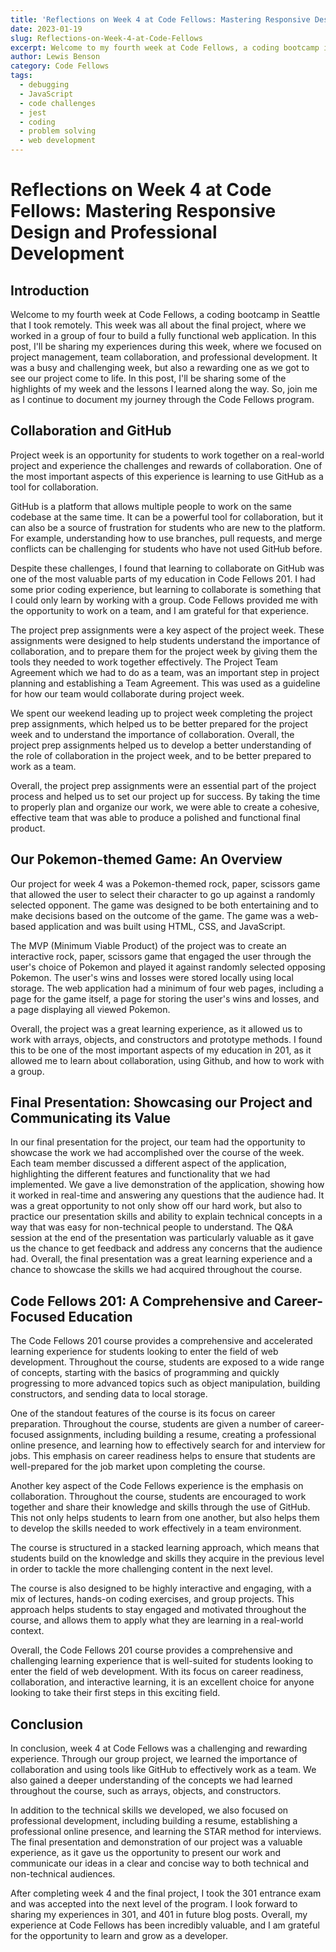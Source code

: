 ```yaml
---
title: 'Reflections on Week 4 at Code Fellows: Mastering Responsive Design and Professional Development'
date: 2023-01-19
slug: Reflections-on-Week-4-at-Code-Fellows
excerpt: Welcome to my fourth week at Code Fellows, a coding bootcamp in Seattle that I took remotely.
author: Lewis Benson
category: Code Fellows
tags:
  - debugging
  - JavaScript
  - code challenges
  - jest
  - coding
  - problem solving
  - web development
---
```


<!-- @format -->

# Reflections on Week 4 at Code Fellows: Mastering Responsive Design and Professional Development

## Introduction

Welcome to my fourth week at Code Fellows, a coding bootcamp in Seattle that I took remotely. This week was all about the final project, where we worked in a group of four to build a fully functional web application. In this post, I'll be sharing my experiences during this week, where we focused on project management, team collaboration, and professional development. It was a busy and challenging week, but also a rewarding one as we got to see our project come to life. In this post, I'll be sharing some of the highlights of my week and the lessons I learned along the way. So, join me as I continue to document my journey through the Code Fellows program.

## Collaboration and GitHub

Project week is an opportunity for students to work together on a real-world project and experience the challenges and rewards of collaboration. One of the most important aspects of this experience is learning to use GitHub as a tool for collaboration.

GitHub is a platform that allows multiple people to work on the same codebase at the same time. It can be a powerful tool for collaboration, but it can also be a source of frustration for students who are new to the platform. For example, understanding how to use branches, pull requests, and merge conflicts can be challenging for students who have not used GitHub before.

Despite these challenges, I found that learning to collaborate on GitHub was one of the most valuable parts of my education in Code Fellows 201. I had some prior coding experience, but learning to collaborate is something that I could only learn by working with a group. Code Fellows provided me with the opportunity to work on a team, and I am grateful for that experience.

The project prep assignments were a key aspect of the project week. These assignments were designed to help students understand the importance of collaboration, and to prepare them for the project week by giving them the tools they needed to work together effectively. The Project Team Agreement which we had to do as a team, was an important step in project planning and establishing a Team Agreement. This was used as a guideline for how our team would collaborate during project week.

We spent our weekend leading up to project week completing the project prep assignments, which helped us to be better prepared for the project week and to understand the importance of collaboration. Overall, the project prep assignments helped us to develop a better understanding of the role of collaboration in the project week, and to be better prepared to work as a team.

Overall, the project prep assignments were an essential part of the project process and helped us to set our project up for success. By taking the time to properly plan and organize our work, we were able to create a cohesive, effective team that was able to produce a polished and functional final product.

## Our Pokemon-themed Game: An Overview

Our project for week 4 was a Pokemon-themed rock, paper, scissors game that allowed the user to select their character to go up against a randomly selected opponent. The game was designed to be both entertaining and to make decisions based on the outcome of the game. The game was a web-based application and was built using HTML, CSS, and JavaScript.

The MVP (Minimum Viable Product) of the project was to create an interactive rock, paper, scissors game that engaged the user through the user's choice of Pokemon and played it against randomly selected opposing Pokemon. The user's wins and losses were stored locally using local storage. The web application had a minimum of four web pages, including a page for the game itself, a page for storing the user's wins and losses, and a page displaying all viewed Pokemon.

Overall, the project was a great learning experience, as it allowed us to work with arrays, objects, and constructors and prototype methods. I found this to be one of the most important aspects of my education in 201, as it allowed me to learn about collaboration, using Github, and how to work with a group.

## Final Presentation: Showcasing our Project and Communicating its Value

In our final presentation for the project, our team had the opportunity to showcase the work we had accomplished over the course of the week. Each team member discussed a different aspect of the application, highlighting the different features and functionality that we had implemented. We gave a live demonstration of the application, showing how it worked in real-time and answering any questions that the audience had. It was a great opportunity to not only show off our hard work, but also to practice our presentation skills and ability to explain technical concepts in a way that was easy for non-technical people to understand. The Q&A session at the end of the presentation was particularly valuable as it gave us the chance to get feedback and address any concerns that the audience had. Overall, the final presentation was a great learning experience and a chance to showcase the skills we had acquired throughout the course.

## Code Fellows 201: A Comprehensive and Career-Focused Education

The Code Fellows 201 course provides a comprehensive and accelerated learning experience for students looking to enter the field of web development. Throughout the course, students are exposed to a wide range of concepts, starting with the basics of programming and quickly progressing to more advanced topics such as object manipulation, building constructors, and sending data to local storage.

One of the standout features of the course is its focus on career preparation. Throughout the course, students are given a number of career-focused assignments, including building a resume, creating a professional online presence, and learning how to effectively search for and interview for jobs. This emphasis on career readiness helps to ensure that students are well-prepared for the job market upon completing the course.

Another key aspect of the Code Fellows experience is the emphasis on collaboration. Throughout the course, students are encouraged to work together and share their knowledge and skills through the use of GitHub. This not only helps students to learn from one another, but also helps them to develop the skills needed to work effectively in a team environment.

The course is structured in a stacked learning approach, which means that students build on the knowledge and skills they acquire in the previous level in order to tackle the more challenging content in the next level.

The course is also designed to be highly interactive and engaging, with a mix of lectures, hands-on coding exercises, and group projects. This approach helps students to stay engaged and motivated throughout the course, and allows them to apply what they are learning in a real-world context.

Overall, the Code Fellows 201 course provides a comprehensive and challenging learning experience that is well-suited for students looking to enter the field of web development. With its focus on career readiness, collaboration, and interactive learning, it is an excellent choice for anyone looking to take their first steps in this exciting field.

## Conclusion

In conclusion, week 4 at Code Fellows was a challenging and rewarding experience. Through our group project, we learned the importance of collaboration and using tools like GitHub to effectively work as a team. We also gained a deeper understanding of the concepts we had learned throughout the course, such as arrays, objects, and constructors.

In addition to the technical skills we developed, we also focused on professional development, including building a resume, establishing a professional online presence, and learning the STAR method for interviews. The final presentation and demonstration of our project was a valuable experience, as it gave us the opportunity to present our work and communicate our ideas in a clear and concise way to both technical and non-technical audiences.

After completing week 4 and the final project, I took the 301 entrance exam and was accepted into the next level of the program. I look forward to sharing my experiences in 301, and 401 in future blog posts. Overall, my experience at Code Fellows has been incredibly valuable, and I am grateful for the opportunity to learn and grow as a developer.
